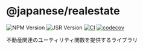 # @japanese/realestate

![NPM Version](https://img.shields.io/npm/v/realestate-jp?logo=npm)
![JSR Version](https://img.shields.io/jsr/v/%40japanese/realestate?logo=jsr)
[![CI](https://github.com/ryohidaka/realestate-jp/actions/workflows/ci.yml/badge.svg)](https://github.com/ryohidaka/realestate-jp/actions/workflows/ci.yml)
[![codecov](https://codecov.io/gh/ryohidaka/realestate-jp/graph/badge.svg?token=2huHweDOwW)](https://codecov.io/gh/ryohidaka/realestate-jp)

不動産関連のユーティリティ関数を提供するライブラリ
